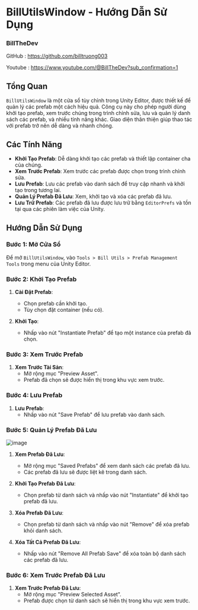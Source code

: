 # BillUtilsWindow - Hướng Dẫn Sử Dụng
### BillTheDev
GitHub    : https://github.com/billtruong003

Youtube   : https://www.youtube.com/@BillTheDev?sub_confirmation=1

## Tổng Quan

`BillUtilsWindow` là một cửa sổ tùy chỉnh trong Unity Editor, được thiết kế để quản lý các prefab một cách hiệu quả. Công cụ này cho phép người dùng khởi tạo prefab, xem trước chúng trong trình chỉnh sửa, lưu và quản lý danh sách các prefab, và nhiều tính năng khác. Giao diện thân thiện giúp thao tác với prefab trở nên dễ dàng và nhanh chóng.

## Các Tính Năng

- **Khởi Tạo Prefab**: Dễ dàng khởi tạo các prefab và thiết lập container cha của chúng.
- **Xem Trước Prefab**: Xem trước các prefab được chọn trong trình chỉnh sửa.
- **Lưu Prefab**: Lưu các prefab vào danh sách để truy cập nhanh và khởi tạo trong tương lai.
- **Quản Lý Prefab Đã Lưu**: Xem, khởi tạo và xóa các prefab đã lưu.
- **Lưu Trữ Prefab**: Các prefab đã lưu được lưu trữ bằng `EditorPrefs` và tồn tại qua các phiên làm việc của Unity.

## Hướng Dẫn Sử Dụng

### Bước 1: Mở Cửa Sổ

Để mở `BillUtilsWindow`, vào `Tools > Bill Utils > Prefab Management Tools` trong menu của Unity Editor.

### Bước 2: Khởi Tạo Prefab

1. **Cài Đặt Prefab**:
    - Chọn prefab cần khởi tạo.
    - Tùy chọn đặt container (nếu có).

2. **Khởi Tạo**:
    - Nhấp vào nút "Instantiate Prefab" để tạo một instance của prefab đã chọn.

### Bước 3: Xem Trước Prefab

1. **Xem Trước Tài Sản**:
    - Mở rộng mục "Preview Asset".
    - Prefab đã chọn sẽ được hiển thị trong khu vực xem trước.

### Bước 4: Lưu Prefab

1. **Lưu Prefab**:
    - Nhấp vào nút "Save Prefab" để lưu prefab vào danh sách.

### Bước 5: Quản Lý Prefab Đã Lưu
![image](https://github.com/NDDEVVlog/AllTheUnityToolHere/assets/111946313/e8b8af10-512f-4862-b019-dce0a42ae9c4)

1. **Xem Prefab Đã Lưu**:
    - Mở rộng mục "Saved Prefabs" để xem danh sách các prefab đã lưu.
    - Các prefab đã lưu sẽ được liệt kê trong danh sách.

2. **Khởi Tạo Prefab Đã Lưu**:
    - Chọn prefab từ danh sách và nhấp vào nút "Instantiate" để khởi tạo prefab đã lưu.

3. **Xóa Prefab Đã Lưu**:
    - Chọn prefab từ danh sách và nhấp vào nút "Remove" để xóa prefab khỏi danh sách.

4. **Xóa Tất Cả Prefab Đã Lưu**:
    - Nhấp vào nút "Remove All Prefab Save" để xóa toàn bộ danh sách các prefab đã lưu.

### Bước 6: Xem Trước Prefab Đã Lưu

1. **Xem Trước Prefab Đã Lưu**:
    - Mở rộng mục "Preview Selected Asset".
    - Prefab được chọn từ danh sách sẽ hiển thị trong khu vực xem trước.
  
